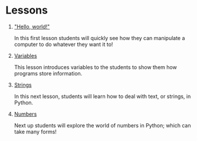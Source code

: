 # Lessons

1. ["Hello, world!"](one/)
  
   In this first lesson students will quickly see how they can manipulate a computer to do whatever they want it to!

1. [Variables](two/)

   This lesson introduces variables to the students to show them how programs store information.

1. [Strings](#)

   In this next lesson, students will learn how to deal with text, or strings, in Python.

1. [Numbers](#)

   Next up students will explore the world of numbers in Python; which can take many forms!
